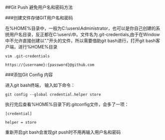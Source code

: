 ##Git Push 避免用户名和密码方法

###创建文件存储GIT用户名和密码

在%HOME%目录中，一般为C:\users\Administrator，也可以是你自己创建的系统用户名目录，反正都在C:\users\中。文件名为.git-credentials,由于在Window中不允许直接创建以"."开头的文件，所以需要借助git bash进行，打开git bash客户端，进行%HOME%目录
    
    vim .git-credentials
    
    https://{username}:{password}@github.com
    

###添加Git Config 内容

进入git bash终端， 输入如下命令：

    git config --global credential.helper store

执行完后查看%HOME%目录下的.gitconfig文件，会多了一项：

    [credential]

    helper = store
重新开启git bash会发现git push时不用再输入用户名和密码